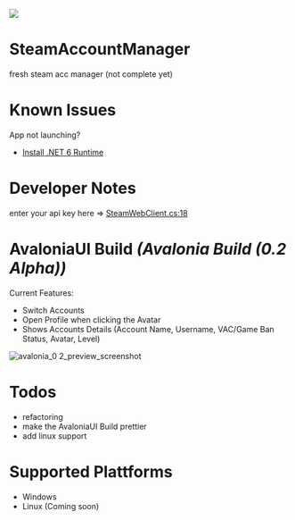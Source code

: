 <a href="https://www.buymeacoffee.com/sahina"><img src="https://img.buymeacoffee.com/button-api/?text=Buy me a coffee&emoji=&slug=sahina&button_colour=FFDD00&font_colour=000000&font_family=Bree&outline_colour=000000&coffee_colour=ffffff"></a>

# SteamAccountManager
fresh steam acc manager (not complete yet)

# Known Issues
App not launching?
- [Install .NET 6 Runtime](https://dotnet.microsoft.com/en-us/download)

# Developer Notes
enter your api key here => [SteamWebClient.cs:18](https://github.com/sahin-a/SteamAccountManager/blob/fe847849e0e638e179794070bc605e50b65f8e9b/SteamAccountManager.Infrastructure/Steam/Remote/Dao/SteamWebClient.cs#L18)

# AvaloniaUI Build *(Avalonia Build (0.2 Alpha))*
Current Features:
* Switch Accounts
* Open Profile when clicking the Avatar
* Shows Accounts Details (Account Name, Username, VAC/Game Ban Status, Avatar, Level)

![avalonia_0 2_preview_screenshot](https://user-images.githubusercontent.com/55054756/147509792-2d0f8663-0c1c-4543-8594-17fbb641cf83.png)

# Todos
* refactoring
* make the AvaloniaUI Build prettier
* add linux support

# Supported Plattforms
* Windows
* Linux (Coming soon)
